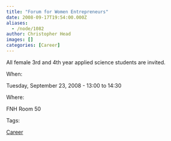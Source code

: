 ```yaml
---
title: "Forum for Women Entrepreneurs"
date: 2008-09-17T19:54:00.000Z
aliases:
  - /node/1082
author: Christopher Head
images: []
categories: [Career]
---
```


All female 3rd and 4th year applied science students are invited.

When: 

Tuesday, September 23, 2008 - 13:00 to 14:30

Where: 

FNH Room 50

Tags: 

[Career](/career)
